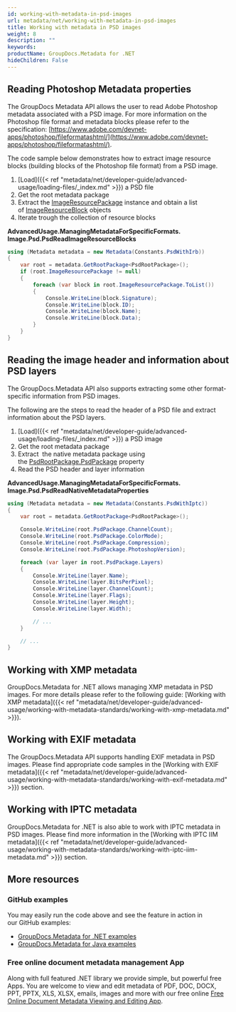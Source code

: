 ```yaml
---
id: working-with-metadata-in-psd-images
url: metadata/net/working-with-metadata-in-psd-images
title: Working with metadata in PSD images
weight: 8
description: ""
keywords: 
productName: GroupDocs.Metadata for .NET
hideChildren: False
---
```

## Reading Photoshop Metadata properties

The GroupDocs Metadata API allows the user to read Adobe Photoshop metadata associated with a PSD image. For more information on the Photoshop file format and metadata blocks please refer to the specification: [https://www.adobe.com/devnet-apps/photoshop/fileformatashtml/](https://www.adobe.com/devnet-apps/photoshop/fileformatashtml/).

The code sample below demonstrates how to extract image resource blocks (building blocks of the Photoshop file format) from a PSD image.

1.  [Load]({{< ref "metadata/net/developer-guide/advanced-usage/loading-files/_index.md" >}}) a PSD file
2.  Get the root metadata package
3.  Extract the [ImageResourcePackage](https://reference.groupdocs.com/net/metadata/groupdocs.metadata.formats.image/imageresourcepackage) instance and obtain a list of [ImageResourceBlock](https://reference.groupdocs.com/net/metadata/groupdocs.metadata.formats.image/imageresourceblock) objects
4.  Iterate trough the collection of resource blocks

**AdvancedUsage.ManagingMetadataForSpecificFormats.<WBR>Image.Psd.PsdReadImageResourceBlocks**

```csharp
using (Metadata metadata = new Metadata(Constants.PsdWithIrb))
{
	var root = metadata.GetRootPackage<PsdRootPackage>();
	if (root.ImageResourcePackage != null)
	{
		foreach (var block in root.ImageResourcePackage.ToList())
		{
			Console.WriteLine(block.Signature);
			Console.WriteLine(block.ID);
			Console.WriteLine(block.Name);
			Console.WriteLine(block.Data);
		}
	}
}
```

## Reading the image header and information about PSD layers

The GroupDocs.Metadata API also supports extracting some other format-specific information from PSD images.

The following are the steps to read the header of a PSD file and extract information about the PSD layers.

1.  [Load]({{< ref "metadata/net/developer-guide/advanced-usage/loading-files/_index.md" >}}) a PSD image
2.  Get the root metadata package
3.  Extract  the native metadata package using the [PsdRootPackage.PsdPackage](https://reference.groupdocs.com/net/metadata/groupdocs.metadata.formats.image/psdrootpackage/properties/psdpackage) property
4.  Read the PSD header and layer information

**AdvancedUsage.ManagingMetadataForSpecificFormats.<WBR>Image.Psd.PsdReadNativeMetadataProperties**

```csharp
using (Metadata metadata = new Metadata(Constants.PsdWithIptc))
{
	var root = metadata.GetRootPackage<PsdRootPackage>();

	Console.WriteLine(root.PsdPackage.ChannelCount);
	Console.WriteLine(root.PsdPackage.ColorMode);
	Console.WriteLine(root.PsdPackage.Compression);
	Console.WriteLine(root.PsdPackage.PhotoshopVersion);

	foreach (var layer in root.PsdPackage.Layers)
	{
		Console.WriteLine(layer.Name);
		Console.WriteLine(layer.BitsPerPixel);
		Console.WriteLine(layer.ChannelCount);
		Console.WriteLine(layer.Flags);
		Console.WriteLine(layer.Height);
		Console.WriteLine(layer.Width);

		// ...
	}

	// ...
}
```

## Working with XMP metadata

GroupDocs.Metadata for .NET allows managing XMP metadata in PSD images. For more details please refer to the following guide: [Working with XMP metadata]({{< ref "metadata/net/developer-guide/advanced-usage/working-with-metadata-standards/working-with-xmp-metadata.md" >}}).

## Working with EXIF metadata

The GroupDocs.Metadata API supports handling EXIF metadata in PSD images. Please find appropriate code samples in the [Working with EXIF metadata]({{< ref "metadata/net/developer-guide/advanced-usage/working-with-metadata-standards/working-with-exif-metadata.md" >}}) section.

## Working with IPTC metadata

GroupDocs.Metadata for .NET is also able to work with IPTC metadata in PSD images. Please find more information in the [Working with IPTC IIM metadata]({{< ref "metadata/net/developer-guide/advanced-usage/working-with-metadata-standards/working-with-iptc-iim-metadata.md" >}}) section.

## More resources
### GitHub examples
You may easily run the code above and see the feature in action in our GitHub examples:
*   [GroupDocs.Metadata for .NET examples](https://github.com/groupdocs-metadata/GroupDocs.Metadata-for-.NET)    
*   [GroupDocs.Metadata for Java examples](https://github.com/groupdocs-metadata/GroupDocs.Metadata-for-Java)    

### Free online document metadata management App
Along with full featured .NET library we provide simple, but powerful free Apps.
You are welcome to view and edit metadata of PDF, DOC, DOCX, PPT, PPTX, XLS, XLSX, emails, images and more with our free online [Free Online Document Metadata Viewing and Editing App](https://products.groupdocs.app/metadata).
